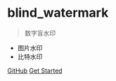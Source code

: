 

# blind_watermark

> 数字盲水印

* 图片水印
* 比特水印

[GitHub](https://github.com/guofei9987/blind_watermark/)
[Get Started](/en/README)

